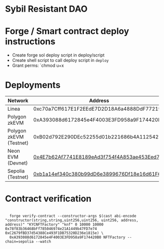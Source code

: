 # Sybil Resistant DAO

# Forge / Smart contract deploy instructions 

- Create forge sol deploy script in deploy/script
- Create shell script to call deploy script in `deploy`
- Grant perms: `chmod u+x 

# Deployments
| Network               | Address                                          |
|-----------------------|--------------------------------------------------|
| Linea                 | 0xc70a7Cff617E1F2EEdE7D2D18A6a4888DdF77219     |
| Polygon zkEVM         | 0xA393088d6172845e4F4003E3FD958a9F174420B0     |
| Polygon zkEVM (Testnet)| 0xB02d792E290DEc52255d01b221686b4A11254268     |
| Neon EVM (Devnet)     | [0x4E7b62Af7741E8189eAd3f754f4A853ae453Eed7](https://devnet.neonscan.org/address/0x4E7b62Af7741E8189eAd3f754f4A853ae453Eed7#contract)  |
| Sepolia (Testnet)     | [0xb1a14ef340c380b99dD6e3899676Df18e16d61F6](https://sepolia.etherscan.io/address/0xb1a14ef340c380b99dD6e3899676Df18e16d61F6)


# Contract verification 
```

  forge verify-contract --constructor-args $(cast abi-encode "constructor(string,string,uint256,uint256, uint256, address, address)" "KYCNFTFactory" "knf" 0 10000 10000 0x78f83b36468bFf785046974e21A1449b47FD7e74 0xC2679fBD37d54388Ce493F1DB75320D236e1815e) \
  0xA393088d6172845e4F4003E3FD958a9F174420B0 NFTFactory --chain=sepolia --watch
```
